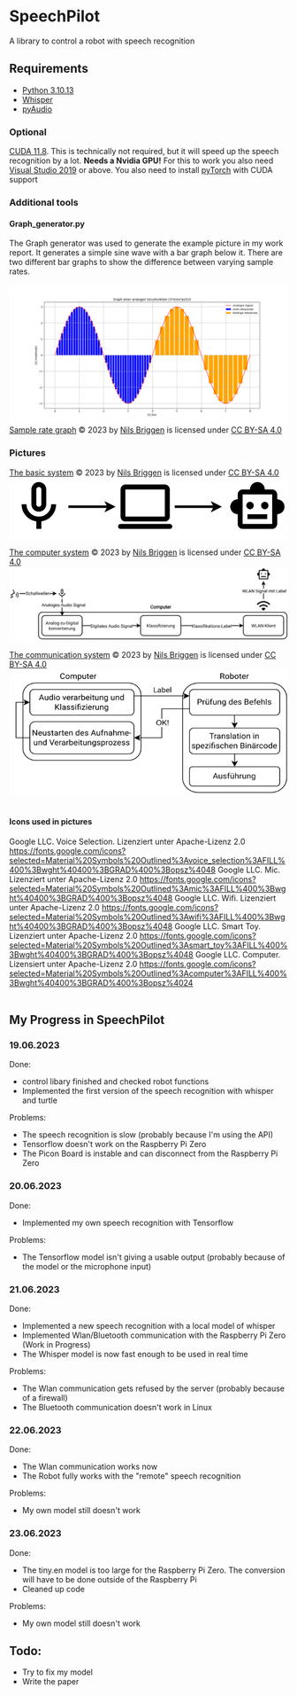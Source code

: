 # SpeechPilot
A library to control a robot with speech recognition

## Requirements
- [Python 3.10.13](https://www.python.org/downloads/release/python-31013/)
- [Whisper](https://pypi.org/project/openai-whisper/)
- [pyAudio](https://pypi.org/project/PyAudio/)
### Optional
[CUDA 11.8](https://developer.nvidia.com/cuda-11-8-0-download-archive). This is technically not required, but it will speed up the speech recognition by a lot. **Needs a Nvidia GPU!** 
For this to work you also need [Visual Studio 2019](https://visualstudio.microsoft.com/de/downloads/) or above.
You also need to install [pyTorch](https://pytorch.org/get-started/locally/) with CUDA support
### Additional tools
#### Graph_generator.py
The Graph generator was used to generate the example picture in my work report. It generates a simple sine wave with a bar graph below it. There are two different bar graphs to show the difference between varying sample rates.
<br>
<br>
![The generated graph](Abtastraten.png "The generated graph")
[Sample rate graph](https://github.com/NilsBriggen/SpeechPilot/blob/stable/Abtastraten.png) © 2023 by [Nils Briggen](https://github.com/NilsBriggen) is licensed under [CC BY-SA 4.0](https://creativecommons.org/licenses/by-sa/4.0/)
### Pictures
[The basic system](https://github.com/NilsBriggen/SpeechPilot/blob/stable/System.svg) © 2023 by [Nils Briggen](https://github.com/NilsBriggen) is licensed under [CC BY-SA 4.0](https://creativecommons.org/licenses/by-sa/4.0/)
![The basic system](System.svg "The basic system")

[The computer system](https://github.com/NilsBriggen/SpeechPilot/blob/stable/ComputerSystem.svg) © 2023 by [Nils Briggen](https://github.com/NilsBriggen) is licensed under [CC BY-SA 4.0](https://creativecommons.org/licenses/by-sa/4.0/)
![The computer system](ComputerSystem.svg "The computer system")

[The communication system](https://github.com/NilsBriggen/SpeechPilot/blob/stable/CommunicationSystem.svg) © 2023 by [Nils Briggen](https://github.com/NilsBriggen) is licensed under [CC BY-SA 4.0](https://creativecommons.org/licenses/by-sa/4.0/)
![The communication system](CommunicationSystem.svg "The communication system")
<br>
<br>
#### Icons used in pictures
Google LLC. Voice Selection. Lizenziert unter Apache-Lizenz 2.0
https://fonts.google.com/icons?selected=Material%20Symbols%20Outlined%3Avoice_selection%3AFILL%400%3Bwght%40400%3BGRAD%400%3Bopsz%4048
Google LLC. Mic. Lizenziert unter Apache-Lizenz 2.0
https://fonts.google.com/icons?selected=Material%20Symbols%20Outlined%3Amic%3AFILL%400%3Bwght%40400%3BGRAD%400%3Bopsz%4048
Google LLC. Wifi. Lizenziert unter Apache-Lizenz 2.0
https://fonts.google.com/icons?selected=Material%20Symbols%20Outlined%3Awifi%3AFILL%400%3Bwght%40400%3BGRAD%400%3Bopsz%4048
Google LLC. Smart Toy. Lizenziert unter Apache-Lizenz 2.0
https://fonts.google.com/icons?selected=Material%20Symbols%20Outlined%3Asmart_toy%3AFILL%400%3Bwght%40400%3BGRAD%400%3Bopsz%4048
Google LLC. Computer. Lizensiert unter Apache-Lizenz 2.0
https://fonts.google.com/icons?selected=Material%20Symbols%20Outlined%3Acomputer%3AFILL%400%3Bwght%40400%3BGRAD%400%3Bopsz%4024
<br>
<br>
## My Progress in SpeechPilot
### 19.06.2023

Done:
- control libary finished and checked robot functions
- Implemented the first version of the speech recognition with whisper and turtle

Problems:
- The speech recognition is slow (probably because I'm using the API)
- Tensorflow doesn't work on the Raspberry Pi Zero
- The Picon Board is instable and can disconnect from the Raspberry Pi Zero

### 20.06.2023
Done:
- Implemented my own speech recognition with Tensorflow

Problems:
- The Tensorflow model isn't giving a usable output (probably because of the model or the microphone input)


### 21.06.2023
Done:
- Implemented a new speech recognition with a local model of whisper
- Implemented Wlan/Bluetooth communication with the Raspberry Pi Zero (Work in Progress)
- The Whisper model is now fast enough to be used in real time

Problems:
- The Wlan communication gets refused by the server (probably because of a firewall)
- The Bluetooth communication doesn't work in Linux

### 22.06.2023
Done:
- The Wlan communication works now
- The Robot fully works with the "remote" speech recognition

Problems:
- My own model still doesn't work

### 23.06.2023
Done:
- The tiny.en model is too large for the Raspberry Pi Zero. The conversion will have to be done outside of the Raspberry Pi
- Cleaned up code

Problems:
- My own model still doesn't work

## Todo:
- Try to fix my model
- Write the paper
